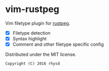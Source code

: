 vim-rustpeg
===========

Vim filetype plugin for [rustpeg](https://github.com/kevinmehall/rust-peg).

- [x] Filetype detection
- [x] Syntax highlight
- [x] Comment and other filetype specific config

Distributed under the MIT license.

```
Copyright (C) 2016 rhysd
```

